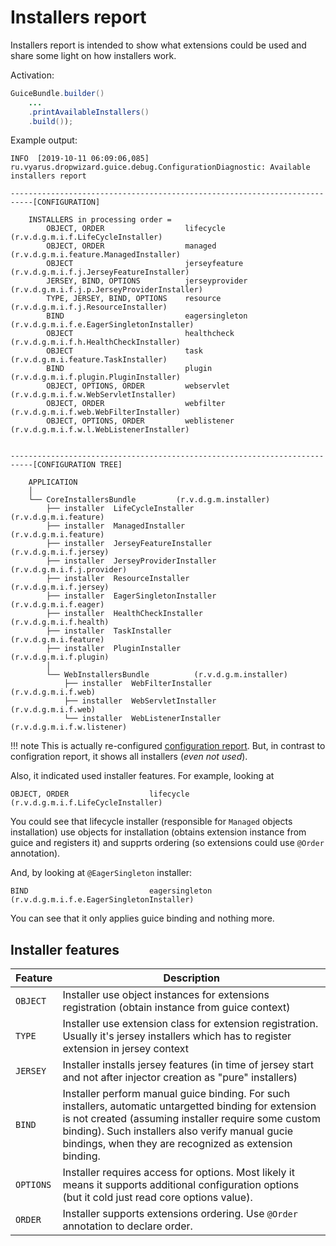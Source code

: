 # Installers report

Installers report is intended to show what extensions could be used and share some light on
how installers work.

Activation:

```java
GuiceBundle.builder() 
    ...
    .printAvailableInstallers()
    .build());
```

Example output:

```
INFO  [2019-10-11 06:09:06,085] ru.vyarus.dropwizard.guice.debug.ConfigurationDiagnostic: Available installers report

---------------------------------------------------------------------------[CONFIGURATION]

    INSTALLERS in processing order = 
        OBJECT, ORDER                  lifecycle            (r.v.d.g.m.i.f.LifeCycleInstaller)     
        OBJECT, ORDER                  managed              (r.v.d.g.m.i.feature.ManagedInstaller) 
        OBJECT                         jerseyfeature        (r.v.d.g.m.i.f.j.JerseyFeatureInstaller) 
        JERSEY, BIND, OPTIONS          jerseyprovider       (r.v.d.g.m.i.f.j.p.JerseyProviderInstaller) 
        TYPE, JERSEY, BIND, OPTIONS    resource             (r.v.d.g.m.i.f.j.ResourceInstaller)    
        BIND                           eagersingleton       (r.v.d.g.m.i.f.e.EagerSingletonInstaller) 
        OBJECT                         healthcheck          (r.v.d.g.m.i.f.h.HealthCheckInstaller) 
        OBJECT                         task                 (r.v.d.g.m.i.feature.TaskInstaller)    
        BIND                           plugin               (r.v.d.g.m.i.f.plugin.PluginInstaller) 
        OBJECT, OPTIONS, ORDER         webservlet           (r.v.d.g.m.i.f.w.WebServletInstaller)  
        OBJECT, ORDER                  webfilter            (r.v.d.g.m.i.f.web.WebFilterInstaller) 
        OBJECT, OPTIONS, ORDER         weblistener          (r.v.d.g.m.i.f.w.l.WebListenerInstaller) 


---------------------------------------------------------------------------[CONFIGURATION TREE]

    APPLICATION
    │   
    └── CoreInstallersBundle         (r.v.d.g.m.installer)      
        ├── installer  LifeCycleInstaller           (r.v.d.g.m.i.feature)      
        ├── installer  ManagedInstaller             (r.v.d.g.m.i.feature)      
        ├── installer  JerseyFeatureInstaller       (r.v.d.g.m.i.f.jersey)     
        ├── installer  JerseyProviderInstaller      (r.v.d.g.m.i.f.j.provider) 
        ├── installer  ResourceInstaller            (r.v.d.g.m.i.f.jersey)     
        ├── installer  EagerSingletonInstaller      (r.v.d.g.m.i.f.eager)      
        ├── installer  HealthCheckInstaller         (r.v.d.g.m.i.f.health)     
        ├── installer  TaskInstaller                (r.v.d.g.m.i.feature)      
        ├── installer  PluginInstaller              (r.v.d.g.m.i.f.plugin)     
        │   
        └── WebInstallersBundle          (r.v.d.g.m.installer)      
            ├── installer  WebFilterInstaller           (r.v.d.g.m.i.f.web)        
            ├── installer  WebServletInstaller          (r.v.d.g.m.i.f.web)        
            └── installer  WebListenerInstaller         (r.v.d.g.m.i.f.w.listener)      
```

!!! note
    This is actually re-configured [configuration report](configuration-report.md).
    But, in contrast to configration report, it shows all installers (*even not used*). 

Also, it indicated used installer features. For example, looking at

```
OBJECT, ORDER                  lifecycle            (r.v.d.g.m.i.f.LifeCycleInstaller)
```

You could see that lifecycle installer (responsible for `Managed` objects installation)
use objects for installation (obtains extension instance from guice and registers it)
and supprts ordering (so extensions could use `@Order` annotation). 

And, by looking  at `@EagerSingleton` installer:

```
BIND                           eagersingleton       (r.v.d.g.m.i.f.e.EagerSingletonInstaller)
```

You can see that it only applies guice binding and nothing more.

## Installer features

Feature | Description
----------|---------
`OBJECT` | Installer use object instances for extensions registration (obtain instance from guice context)
`TYPE` | Installer use extension class for extension registration. Usually it's jersey installers which has to register extension in jersey context
`JERSEY` | Installer installs jersey features (in time of jersey start and not after injector creation as "pure" installers)
`BIND` | Installer perform manual guice binding. For such installers, automatic untargetted binding for extension is not created (assuming installer require some custom binding). Such installers also verify manual gucie bindings, when they are recognized as extension binding.
`OPTIONS` | Installer requires access for options. Most likely it means it supports additional configuration options (but it cold just read core options value).
`ORDER` | Installer supports extensions ordering. Use `@Order` annotation to declare order.               